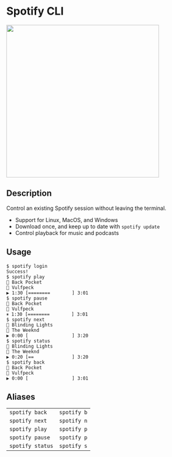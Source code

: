 # Spotify CLI

<img src="https://storage.googleapis.com/pr-newsroom-wp/1/2018/11/Spotify_Logo_RGB_Green.png" width="400">

## Description
Control an existing Spotify session without leaving the terminal.
- Support for Linux, MacOS, and Windows
- Download once, and keep up to date with `spotify update`
- Control playback for music and podcasts

## Usage
```
$ spotify login
Success!
$ spotify play
🎵 Back Pocket
🎤 Vulfpeck
▶️ 1:30 [========        ] 3:01
$ spotify pause
🎵 Back Pocket
🎤 Vulfpeck
⏸ 1:30 [========        ] 3:01
$ spotify next
🎵 Blinding Lights
🎤 The Weeknd
▶️ 0:00 [                ] 3:20
$ spotify status
🎵 Blinding Lights
🎤 The Weeknd
▶️ 0:20 [==              ] 3:20
$ spotify back
🎵 Back Pocket
🎤 Vulfpeck
▶️ 0:00 [                ] 3:01
```

## Aliases
<table>
  <tr>
    <td><code>spotify back</code></td>
    <td><code>spotify b</code></td>
  </tr>
  <tr>
    <td><code>spotify next</code></td>
    <td><code>spotify n</code></td>
  </tr>
  <tr>
    <td><code>spotify play</code></td>
    <td><code>spotify p</code></td>
  </tr>
  <tr>
    <td><code>spotify pause</code></td>
    <td><code>spotify p</code></td>
  </tr>
  <tr>
    <td><code>spotify status</code></td>
    <td><code>spotify s</code></td>
  </tr>
</table>
